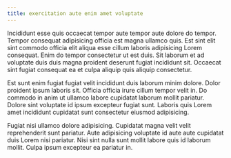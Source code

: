 ```yaml
---
title: exercitation aute enim amet voluptate
---
```


Incididunt esse quis occaecat tempor aute tempor aute dolore do tempor. Tempor consequat adipisicing officia est magna ullamco quis. Est sint elit sint commodo officia elit aliqua esse cillum laboris adipisicing Lorem consequat. Enim do tempor consectetur ut est duis. Sit laborum et ad voluptate duis duis magna proident deserunt fugiat incididunt sit. Occaecat sint fugiat consequat ea et culpa aliquip quis aliquip consectetur.

Est sunt enim fugiat fugiat velit incididunt duis laborum minim dolore. Dolor proident ipsum laboris sit. Officia officia irure cillum tempor velit in. Do commodo in anim ut ullamco labore cupidatat laborum mollit pariatur. Dolore sint voluptate id ipsum excepteur fugiat sunt. Laboris quis Lorem amet incididunt cupidatat sunt consectetur eiusmod adipisicing.

Fugiat nisi ullamco dolore adipisicing. Cupidatat magna velit velit reprehenderit sunt pariatur. Aute adipisicing voluptate id aute aute cupidatat duis Lorem nisi pariatur. Nisi sint nulla sunt mollit labore quis id laborum mollit. Culpa ipsum excepteur ea pariatur in.
